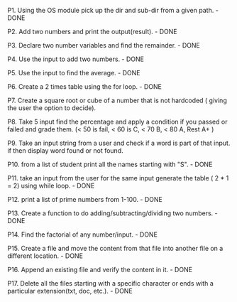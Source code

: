 P1. Using the OS module pick up the dir and sub-dir from a given path. - DONE 

P2. Add two numbers and print the output(result). - DONE

P3. Declare two number variables and find the remainder. - DONE

P4. Use the input to add two numbers. - DONE

P5. Use the input to find the average. - DONE

P6. Create a 2 times table using the for loop. - DONE

P7. Create a square root or cube of a number that is not hardcoded ( giving the user the option to decide). 

P8. Take 5 input find the percentage and apply a condition if you passed or failed and grade them. (< 50 is fail, < 60 is C, < 70 B, < 80 A, Rest A+ ) 

P9. Take an input string from a user and check if a word is part of that input. if then display word found or not found.

P10. from a list of student print all the names starting with "S". - DONE

P11. take an input from the user for the same input generate the table ( 2 * 1 = 2) using while loop. - DONE

P12. print a list of prime numbers from 1-100. - DONE

P13. Create a function to do adding/subtracting/dividing two numbers. - DONE 

P14. Find the factorial of any number/input. - DONE

P15. Create a file and move the content from that file into another file on a different location. - DONE

P16. Append an existing file and verify the content in it. - DONE

P17. Delete all the files starting with a specific character or ends with a particular extension(txt, doc, etc.). - DONE

